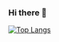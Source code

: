 ### Hi there 👋
[![Top Langs](https://github-readme-stats.vercel.app/api/top-langs/stellidev=anuraghazra&layout=compact)](https://github.com/anuraghazra/github-readme-stats)

<!--
**StelliDev/StelliDev** is a ✨ _special_ ✨ repository because its `README.md` (this file) appears on your GitHub profile.

Here are some ideas to get you started:

- 🔭 I’m currently working on ...
- 🌱 I’m currently learning ...
- 👯 I’m looking to collaborate on ...
- 🤔 I’m looking for help with ...
- 💬 Ask me about ...
- 📫 How to reach me: ...
- 😄 Pronouns: ...
- ⚡ Fun fact: ...
-->
